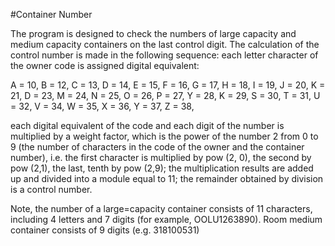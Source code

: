#Container Number

The program is designed to check the numbers of large capacity and medium capacity containers on the last control digit.
The calculation of the control number is made in the following sequence: each letter character of the owner code is assigned digital equivalent: 

A = 10, B = 12, C = 13, D = 14, E = 15, F = 16, G = 17, H = 18, I = 19, J = 20, 
K = 21, D = 23, M = 24, N = 25, O = 26, P = 27, Y = 28, K = 29, S = 30, T = 31, 
U = 32, V = 34, W = 35, X = 36, Y = 37, Z = 38, 

each digital equivalent of the code and each digit of the number is multiplied by a weight factor, which is the power of the number 2 from 0 to 9 (the number of characters in the code of the owner and the container number), i.e. the first character is multiplied by pow (2, 0), the second by pow (2,1), the last, tenth by pow (2,9); 	the multiplication results are added up and divided into a module equal to 11; the remainder obtained by division is a control number. 

Note, the number of a large=capacity container consists of 11 characters, including 4 letters and 7 digits (for example, OOLU1263890).
Room medium container consists of 9 digits (e.g. 318100531) 
